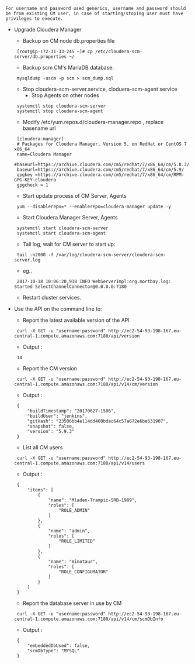 `For username and password used generics, username and password should be from existing CM user, in case of starting/stoping user must have privileges to execute.`

* Upgrade Cloudera Manager
  * Backup on CM node db.properties file
  ```
   [root@ip-172-31-33-245 ~]# cp /etc/cloudera-scm-server/db.properties ~/
  ```
  * Backup scm CM's MariaDB database:
  ```
   mysqldump -uscm -p scm > scm_dump.sql
  ```
  * Stop cloudera-scm-server.service, cloduera-scm-agent service
    * Stop Agents on other nodes
  ```
   systemctl stop cloudera-scm-server
   systemctl stop cloudera-scm-agent
  ```
  * Modify /etc/yum.repos.d/cloudera-manager.repo , replace basename url 
  ```
   [cloudera-manager]
   # Packages for Cloudera Manager, Version 5, on RedHat or CentOS 7 x86_64
   name=Cloudera Manager
   #baseurl=https://archive.cloudera.com/cm5/redhat/7/x86_64/cm/5.8.3/
   baseurl=https://archive.cloudera.com/cm5/redhat/7/x86_64/cm/5.9/
   gpgkey =https://archive.cloudera.com/cm5/redhat/7/x86_64/cm/RPM-GPG-KEY-cloudera
   gpgcheck = 1
  ```
  * Start update process of CM Server, Agents
  ```
   yum --disablerepo=* --enablerepo=cloudera-manager update -y
  ```
  * Start Cloudera Manager Server, Agents
  ```
   systemctl start cloudera-scm-server
   systemctl start cloudera-scm-agent
  ```
  * Tail log, wait for CM server to start up:
  ```
   tail -n2000 -f /var/log/cloudera-scm-server/cloudera-scm-server.log
  ```
    * eg..
    ```
     2017-10-18 10:06:20,938 INFO WebServerImpl:org.mortbay.log: Started SelectChannelConnector@0.0.0.0:7180
    ```
  * Restart cluster services.
 
* Use the API on the command line to:
  * Report the latest available version of the API
  ```
   curl -X GET -u "username:password" http://ec2-54-93-198-167.eu-central-1.compute.amazonaws.com:7180/api/version
  ```
    * Output : 
	```
	 14
	```
  * Report the CM version
  ```
   curl -X GET -u "username:password" http://ec2-54-93-198-167.eu-central-1.compute.amazonaws.com:7180/api/v14/cm/version
  ```
    * Output : 
	```
	 {
         "buildTimestamp": "20170627-1506",
         "buildUser": "jenkins",
         "gitHash": "23506bb4e114dd460bdac64c57a672e6be631907",
         "snapshot": false,
         "version": "5.9.3"
     }
	```
  * List all CM users
  ```
   curl -X GET -u "username:password" http://ec2-54-93-198-167.eu-central-1.compute.amazonaws.com:7180/api/v14/users
  ```
    * Output : 
	```
	 {
         "items": [
             {
                 "name": "Mladen-Trampic-SRB-1989",
                 "roles": [
                     "ROLE_ADMIN"
                 ]
             },
             {
                 "name": "admin",
                 "roles": [
                     "ROLE_LIMITED"
                 ]
             },
             {
                 "name": "minotaur",
                 "roles": [
                     "ROLE_CONFIGURATOR"
                 ]
             }
         ]
     }
	```
  * Report the database server in use by CM
  ```
   curl -X GET -u "username:password" http://ec2-54-93-198-167.eu-central-1.compute.amazonaws.com:7180/api/v14/cm/scmDbInfo
  ```
    * Output : 
	```
	 {
         "embeddedDbUsed": false,
         "scmDbType": "MYSQL"
     }
   	```
